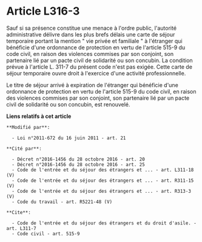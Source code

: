 # Article L316-3

Sauf si sa présence constitue une menace à l'ordre public, l'autorité administrative délivre dans les plus brefs délais une
carte de séjour temporaire portant la mention " vie privée et familiale " à l'étranger qui bénéficie d'une ordonnance de
protection en vertu de l'article 515-9 du code civil, en raison des violences commises par son conjoint, son partenaire lié
par un pacte civil de solidarité ou son concubin. La condition prévue à l'article L. 311-7 du présent code n'est pas exigée.
Cette carte de séjour temporaire ouvre droit à l'exercice d'une activité professionnelle. 

Le titre de séjour arrivé à expiration de l'étranger qui bénéficie d'une ordonnance de protection en vertu de l'article 515-9
du code civil, en raison des violences commises par son conjoint, son partenaire lié par un pacte civil de solidarité ou son
concubin, est renouvelé.

**Liens relatifs à cet article**

	**Modifié par**:

	  - Loi n°2011-672 du 16 juin 2011 - art. 21

	**Cité par**:

	  - Décret n°2016-1456 du 28 octobre 2016 - art. 20
	  - Décret n°2016-1456 du 28 octobre 2016 - art. 25
	  - Code de l'entrée et du séjour des étrangers et ... - art. L311-18 (V)
	  - Code de l'entrée et du séjour des étrangers et ... - art. R311-15 (V)
	  - Code de l'entrée et du séjour des étrangers et ... - art. R313-3 (V)
	  - Code du travail - art. R5221-48 (V)

	**Cite**:

	  - Code de l'entrée et du séjour des étrangers et du droit d'asile. - art. L311-7
	  - Code civil - art. 515-9
